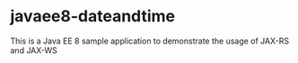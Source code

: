 # javaee8-dateandtime
This is a Java EE 8 sample application to demonstrate the usage of JAX-RS and JAX-WS
